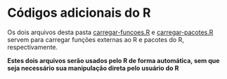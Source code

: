 # Códigos adicionais do R

Os dois arquivos desta pasta [carregar-funcoes.R](https://github.com/ahcm-linux/Lava-Jato_Analise-de-dados/blob/main/codigos-adicionais-do-R/carregar-funcoes.R) e [carregar-pacotes.R](https://github.com/ahcm-linux/Lava-Jato_Analise-de-dados/blob/main/codigos-adicionais-do-R/carregar-pacotes.R) servem para carregar funções externas ao R e pacotes do R, respectivamente.

**Estes dois arquivos serão usados pelo R de forma automática, sem que seja necessário sua manipulação direta pelo usuário do R**